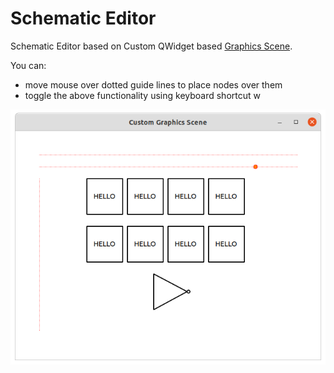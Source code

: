 # Schematic Editor
Schematic Editor based on Custom QWidget based [Graphics Scene](https://github.com/PyQtWorks/GraphicsScene).

You can:
- move mouse over dotted guide lines to place nodes over them
- toggle the above functionality using keyboard shortcut w

![](./screenshot.png)
